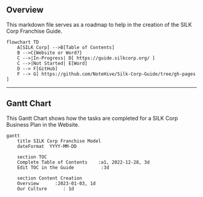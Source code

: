 ## Overview

This markdown file serves as a roadmap to help in the creation of the SILK Corp Franchise Guide.

```mermaid
flowchart TD
    A[SILK Corp] -->B[Table of Contents]
    B -->C{Website or Word?}
    C -->|In-Progress| D[ https://guide.silkcorp.org/ ]
    C -->|Not Started| E[Word]
    D --> F[GitHub]
    F --> G[ https://github.com/NoteHive/Silk-Corp-Guide/tree/gh-pages ]
```

---

## Gantt Chart

This Gantt Chart shows how the tasks are completed for a SILK Corp Business Plan in the Website.

```mermaid
gantt
    title SILK Corp Franchise Model
    dateFormat  YYYY-MM-DD

    section TOC
    Complete Table of Contents    :a1, 2022-12-28, 3d
    Edit TOC in the Guide          :3d

    section Content Creation
    Overview      :2023-01-03, 1d
    Our Culture      : 1d
```

